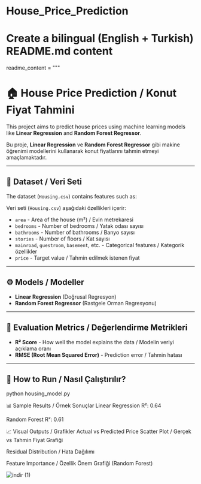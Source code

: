 # House_Price_Prediction

# Create a bilingual (English + Turkish) README.md content

readme_content = """
# 🏠 House Price Prediction / Konut Fiyat Tahmini

This project aims to predict house prices using machine learning models like **Linear Regression** and **Random Forest Regressor**.

Bu proje, **Linear Regression** ve **Random Forest Regressor** gibi makine öğrenimi modellerini kullanarak konut fiyatlarını tahmin etmeyi amaçlamaktadır.

---

## 📁 Dataset / Veri Seti

The dataset (`Housing.csv`) contains features such as:

Veri seti (`Housing.csv`) aşağıdaki özellikleri içerir:

- `area` - Area of the house (m²) / Evin metrekaresi
- `bedrooms` - Number of bedrooms / Yatak odası sayısı
- `bathrooms` - Number of bathrooms / Banyo sayısı
- `stories` - Number of floors / Kat sayısı
- `mainroad`, `guestroom`, `basement`, etc. - Categorical features / Kategorik özellikler
- `price` - Target value / Tahmin edilmek istenen fiyat

---

## ⚙️ Models / Modeller

- **Linear Regression** (Doğrusal Regresyon)
- **Random Forest Regressor** (Rastgele Orman Regresyonu)

---

## 🧪 Evaluation Metrics / Değerlendirme Metrikleri

- **R² Score** - How well the model explains the data / Modelin veriyi açıklama oranı
- **RMSE (Root Mean Squared Error)** - Prediction error / Tahmin hatası

---

## 🚀 How to Run / Nasıl Çalıştırılır?


python housing_model.py

📊 Sample Results / Örnek Sonuçlar
Linear Regression R²: 0.64

Random Forest R²: 0.61

📈 Visual Outputs / Grafikler
Actual vs Predicted Price Scatter Plot / Gerçek vs Tahmin Fiyat Grafiği

Residual Distribution / Hata Dağılımı

Feature Importance / Özellik Önem Grafiği (Random Forest)

![indir (1)](https://github.com/user-attachments/assets/658b1538-31e6-44eb-9e4a-40d18f5a5217)
